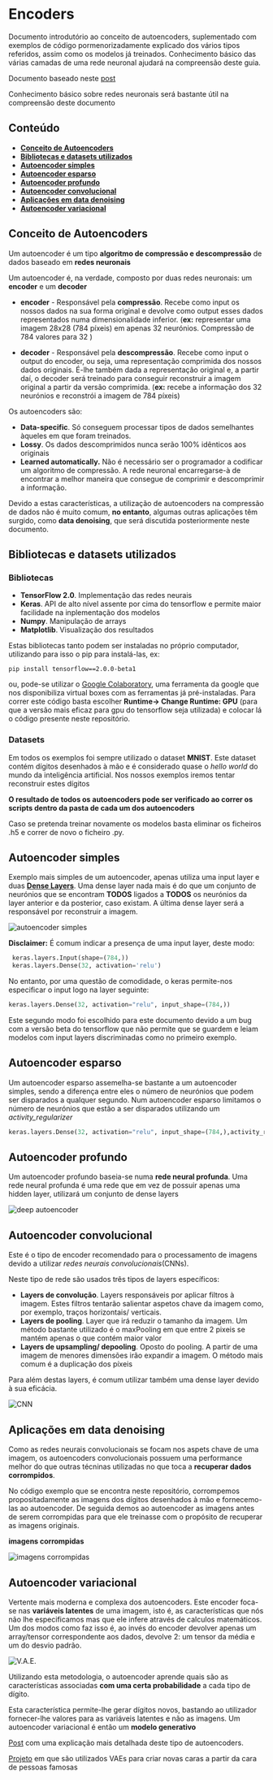 ﻿# Encoders

Documento introdutório ao conceito de autoencoders, suplementado com exemplos de código pormenorizadamente explicado dos vários tipos referidos, assim como os modelos já treinados.
Conhecimento básico das várias camadas de uma rede neuronal ajudará na compreensão deste guia.

Documento baseado neste [post](https://blog.keras.io/building-autoencoders-in-keras.html)

Conhecimento básico sobre redes neuronais será bastante útil na compreensão deste documento

## Conteúdo

- **[Conceito de Autoencoders](#conceito-de-autoencoders)**
- **[Bibliotecas e datasets utilizados](#bibliotecas-e-datasets-utilizados)**
- **[Autoencoder simples](#autoencoder-simples)**
- **[Autoencoder esparso](#autoencoder-esparso)**
- **[Autoencoder profundo](#autoencoder-profundo)**
- **[Autoencoder convolucional](#autoencoder-convolucional)**
- **[Aplicações em data denoising](#aplicações-em-data-denoising)**
- **[Autoencoder variacional](#autoencoder-variacional)**

## Conceito de Autoencoders

Um autoencoder é um tipo **algoritmo de compressão e descompressão** de dados baseado em **redes neuronais**

Um autoencoder é, na verdade, composto por duas redes neuronais: um **encoder** e um **decoder**

- **encoder** - Responsável pela **compressão**. Recebe como input os nossos dados na sua forma original e devolve como output esses dados representados numa dimensionalidade inferior. (**ex:** representar uma imagem 28x28 (784 píxeis) em apenas 32 neurónios. Compressão de 784 valores para 32 )

- **decoder** - Responsável pela **descompressão**. Recebe como input o output do encoder, ou seja, uma representação comprimida dos nossos dados originais. É-lhe também dada a representação original e, a partir daí, o decoder será treinado para conseguir reconstruir a imagem original a partir da versão comprimida. (**ex:** recebe a informação dos 32 neurónios e reconstrói a imagem de 784 píxeis)


Os autoencoders são:
 - **Data-specific**. Só conseguem processar tipos de dados semelhantes àqueles em que foram treinados.
 -  **Lossy**. Os dados descomprimidos nunca serão 100% idênticos aos originais
 - **Learned automatically.** Não é necessário ser o programador a codificar um algoritmo de compressão. A rede neuronal encarregarse-à de encontrar a melhor maneira que consegue de comprimir e descomprimir a informação.

Devido a estas características, a utilização de autoencoders na compressão de dados não é muito comum, **no entanto**, algumas outras aplicações têm surgido, como **data denoising**, que será discutida posteriormente neste documento.


## Bibliotecas e datasets utilizados

### Bibliotecas
 - **TensorFlow 2.0**. Implementação das redes neurais
 -  **Keras**.  API de alto nível assente por cima do tensorflow e permite maior facilidade na inplementação dos modelos
 - **Numpy**.  Manipulação de arrays
 - **Matplotlib**. Visualização dos resultados

Estas bibliotecas tanto podem ser instaladas no próprio computador, utilizando para isso o pip para instalá-las, ex:

 `pip install tensorflow==2.0.0-beta1`

ou, pode-se utilizar o [Google Colaboratory](https://colab.research.google.com/), uma ferramenta da google que nos disponibiliza virtual boxes com as ferramentas já  pré-instaladas. Para correr este código basta escolher **Runtime-> Change Runtime: GPU** (para que a versão mais eficaz para gpu do tensorflow seja utilizada)  e colocar lá o código presente neste repositório.

### Datasets 
Em todos  os exemplos foi sempre utilizado o dataset **MNIST**. Este dataset contém dígitos desenhados à mão e é considerado quase o *hello world* do mundo da inteligência artificial. Nos nossos exemplos iremos tentar reconstruir estes dígitos 

**O resultado de todos os autoencoders pode ser verificado ao correr os scripts dentro da pasta de cada um dos autoencoders**

Caso se pretenda treinar novamente os modelos basta eliminar os ficheiros .h5 e correr de novo o ficheiro .py.

## Autoencoder simples
 
 Exemplo mais simples de um autoencoder, apenas utiliza  uma input layer e duas **[Dense Layers](https://keras.io/layers/core/)**. Uma dense layer nada mais é do que um conjunto de neurónios que se encontram **TODOS** ligados a **TODOS** os neurónios da layer anterior e da posterior, caso existam.
A última dense layer será a responsável por reconstruir a imagem.

![autoencoder simples](https://www.jeremyjordan.me/content/images/2018/03/Screen-Shot-2018-03-06-at-3.17.13-PM.png)
 
**Disclaimer:** É comum indicar a presença de uma input layer, deste modo:
``` python
 keras.layers.Input(shape=(784,))
 keras.layers.Dense(32, activation='relu')
```
No entanto, por uma questão de comodidade, o keras permite-nos especificar o input logo na layer seguinte:
``` python
keras.layers.Dense(32, activation="relu", input_shape=(784,))
```
Este segundo modo foi escolhido para este documento devido a um bug com a versão beta do tensorflow que não permite que se guardem e leiam modelos com input layers discriminadas como no primeiro exemplo.


##  Autoencoder esparso 
 Um autoencoder esparso assemelha-se bastante a um autoencoder simples, sendo  a diferença entre eles o número de neurónios que podem ser disparados a qualquer segundo. Num autoencoder esparso limitamos o número de neurónios que estão a ser disparados utilizando um *activity_regularizer*
``` python
keras.layers.Dense(32, activation="relu", input_shape=(784,),activity_regularizer=keras.regularizers.l1(10e-5))
```

##  Autoencoder profundo

Um autoencoder profundo baseia-se numa  **rede neural profunda**. Uma rede neural profunda é uma rede que em vez de possuir apenas uma hidden layer, utilizará um conjunto de dense layers 

![deep autoencoder](https://sergioskar.github.io/assets/img/posts/autoencoder.jpg)
## Autoencoder convolucional

Este é o tipo de encoder recomendado para o processamento de imagens  devido a utilizar *redes neurais convolucionais*(CNNs).

Neste tipo de rede são usados três tipos de layers específicos:
 - **Layers de convolução**.  Layers responsáveis por aplicar filtros à imagem. Estes filtros tentarão salientar aspetos chave da imagem como, por exemplo, traços horizontais/ verticais.
 -  **Layers de pooling**. Layer que irá reduzir o tamanho da imagem. Um método bastante utilizado é o maxPooling em que entre 2 pixeis se mantém apenas o que contém maior valor
- **Layers de upsampling/ depooling**. Oposto do pooling. A partir de uma imagem de menores dimensões  irão expandir a imagem. O método mais comum é a duplicação dos píxeis

Para além destas layers, é comum utilizar também uma dense layer devido à sua eficácia.

![CNN](https://www.researchgate.net/profile/Eli_David/publication/306081538/figure/fig3/AS:418518853013509@1476794078590/Illustration-of-convolutional-autoencoder-In-this-example-the-CAE-comprises-two.png)
## Aplicações em data denoising

Como as redes neurais convolucionais se focam nos aspets chave de uma imagem, os autoencoders convolucionais possuem uma performance melhor do que outras técninas utilizadas no que toca a  **recuperar dados corrompidos**. 

No código exemplo que se encontra neste repositório, corrompemos propositadamente as imagens dos dígitos desenhados à mão e fornecemo-las ao autoencoder. De seguida demos ao autoencoder as imagens antes de serem corrompidas para que ele treinasse com o propósito de recuperar as imagens originais.

**imagens corrompidas**

![imagens corrompidas](https://blog.keras.io/img/ae/noisy_digits.png)


## Autoencoder variacional

Vertente mais moderna e complexa dos autoencoders. Este encoder foca-se nas **variáveis latentes** de uma imagem, isto é, as características que nós não lhe especificamos mas que ele infere através de calculos matemáticos.
Um dos modos como faz isso é, ao invés do encoder devolver apenas um array/tensor correspondente aos dados, devolve 2: um tensor da média e um do desvio padrão.

![V.A.E.](https://miro.medium.com/max/700/1*96ho7qSyW0nKrLvSoZHOtA.png)

 Utilizando esta metodologia, o autoencoder aprende quais são as características associadas **com uma certa probabilidade** a cada tipo de dígito. 
 
Esta característica permite-lhe gerar dígitos novos, bastando ao utilizador fornecer-lhe valores para as variáveis latentes e não as imagens. Um autoencoder variacional é então um **modelo generativo**

[Post](https://towardsdatascience.com/intuitively-understanding-variational-autoencoders-1bfe67eb5daf) com uma explicação mais detalhada deste tipo de autoencoders.

[Projeto](https://github.com/yzwxx/vae-celebA?source=post_page---------------------------) em que são utilizados VAEs para criar novas caras a partir da cara de pessoas famosas
